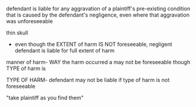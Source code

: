 defendant is liable for any aggravation of a plaintiff's pre-existing condition that is caused by the defendant's negligence, even where that aggravation was unforeseeable

thin skull
- even though the EXTENT of harm IS NOT foreseeable, negligent defendant is liable for full extent of harm

manner of harm- WAY the harm occurred a may not be foreseeable though TYPE of harm is

TYPE OF HARM- defendant may not be liable if type of harm is not foreseeable

"take plaintiff as you find them"
